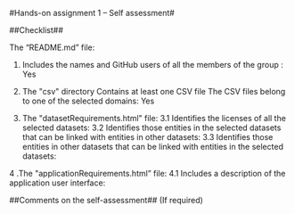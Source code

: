 #Hands-on assignment 1 – Self assessment#

##Checklist##

The “README.md” file:

 1. Includes the names and GitHub users of all the members of the group : Yes
 
 2. The "csv" directory Contains at least one CSV file The CSV files belong to one of the selected domains: Yes


 3. The "datasetRequirements.html" file:
  3.1 Identifies the licenses of all the selected datasets: 
  3.2 Identifies those entities in the selected datasets that can be linked with entities in other datasets:
  3.3 Identifies those entities in other datasets that can be linked with entities in the selected datasets: 

 
4 .The "applicationRequirements.html” file:
   4.1 Includes a description of the application user interface: 
   
##Comments on the self-assessment## (If required)
